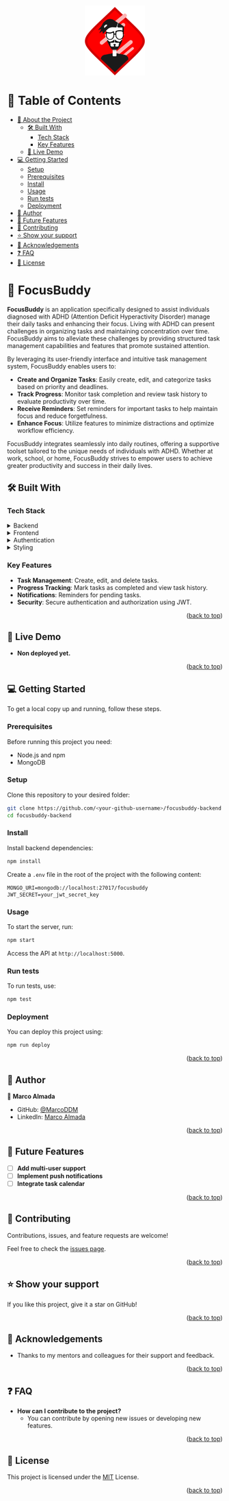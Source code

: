 <a name="readme-top"></a>

<div align="center">

  <img src="soyMarco.png" alt="logo" width="140"  height="auto" />
  <br/>

</div>

<!-- TABLE OF CONTENTS -->

# 📗 Table of Contents

- [📖 About the Project](#about-project)
  - [🛠 Built With](#built-with)
    - [Tech Stack](#tech-stack)
    - [Key Features](#key-features)
  - [🚀 Live Demo](#live-demo)
- [💻 Getting Started](#getting-started)
  - [Setup](#setup)
  - [Prerequisites](#prerequisites)
  - [Install](#install)
  - [Usage](#usage)
  - [Run tests](#run-tests)
  - [Deployment](#deployment)
- [👥 Author](#authors)
- [🔭 Future Features](#future-features)
- [🤝 Contributing](#contributing)
- [⭐️ Show your support](#support)
- [🙏 Acknowledgements](#acknowledgements)
- [❓ FAQ](#faq)
- [📝 License](#license)

<!-- PROJECT DESCRIPTION -->

# 📖 FocusBuddy <a name="about-project"></a>

**FocusBuddy** is an application specifically designed to assist individuals diagnosed with ADHD (Attention Deficit Hyperactivity Disorder) manage their daily tasks and enhancing their focus. Living with ADHD can present challenges in organizing tasks and maintaining concentration over time. FocusBuddy aims to alleviate these challenges by providing structured task management capabilities and features that promote sustained attention.

By leveraging its user-friendly interface and intuitive task management system, FocusBuddy enables users to:

- **Create and Organize Tasks**: Easily create, edit, and categorize tasks based on priority and deadlines.
- **Track Progress**: Monitor task completion and review task history to evaluate productivity over time.
- **Receive Reminders**: Set reminders for important tasks to help maintain focus and reduce forgetfulness.
- **Enhance Focus**: Utilize features to minimize distractions and optimize workflow efficiency.

FocusBuddy integrates seamlessly into daily routines, offering a supportive toolset tailored to the unique needs of individuals with ADHD. Whether at work, school, or home, FocusBuddy strives to empower users to achieve greater productivity and success in their daily lives.

## 🛠 Built With <a name="built-with"></a>

### Tech Stack <a name="tech-stack"></a>

<details>
  <summary>Backend</summary>
  <ul>
    <li><a href="https://nodejs.org/">Node.js</a></li>
    <li><a href="https://expressjs.com/">Express.js</a></li>
    <li><a href="https://www.mongodb.com/">MongoDB</a></li>
    <li><a href="https://mongoosejs.com/">Mongoose</a></li>
  </ul>
</details>

<details>
  <summary>Frontend</summary>
  <ul>
    <li><a href="https://reactjs.org/">React</a></li>
  </ul>
</details>

<details>
  <summary>Authentication</summary>
  <ul>
    <li><a href="https://jwt.io/">JSON Web Tokens (JWT)</a></li>
  </ul>
</details>

<details>
  <summary>Styling</summary>
  <ul>
    <li>CSS</li>
  </ul>
</details>

### Key Features <a name="key-features"></a>

- **Task Management**: Create, edit, and delete tasks.
- **Progress Tracking**: Mark tasks as completed and view task history.
- **Notifications**: Reminders for pending tasks.
- **Security**: Secure authentication and authorization using JWT.

<p align="right">(<a href="#readme-top">back to top</a>)</p>

<!-- LIVE DEMO -->

## 🚀 Live Demo <a name="live-demo"></a>

- **Non deployed yet.**

<!--  [Live Demo Link](https://example.com)-->

<p align="right">(<a href="#readme-top">back to top</a>)</p>

<!-- GETTING STARTED -->

## 💻 Getting Started <a name="getting-started"></a>

To get a local copy up and running, follow these steps.

### Prerequisites <a name="prerequisites"></a>

Before running this project you need:

- Node.js and npm
- MongoDB

### Setup <a name="setup"></a>

Clone this repository to your desired folder:

```sh
git clone https://github.com/<your-github-username>/focusbuddy-backend.git
cd focusbuddy-backend
```

### Install <a name="install"></a>

Install backend dependencies:

```sh
npm install
```

Create a `.env` file in the root of the project with the following content:

```
MONGO_URI=mongodb://localhost:27017/focusbuddy
JWT_SECRET=your_jwt_secret_key
```

### Usage <a name="usage"></a>

To start the server, run:

```sh
npm start
```

Access the API at `http://localhost:5000`.

### Run tests <a name="run-tests"></a>

To run tests, use:

```sh
npm test
```

### Deployment <a name="deployment"></a>

You can deploy this project using:

```sh
npm run deploy
```

<p align="right">(<a href="#readme-top">back to top</a>)</p>

<!-- AUTHOR -->

## 👥 Author <a name="authors"></a>

👤 **Marco Almada**

- GitHub: [@MarcoDDM](https://github.com/<MarcoDDM>)
- LinkedIn: [Marco Almada](https://www.linkedin.com/in/your-nmarcoalmadaar/)

<p align="right">(<a href="#readme-top">back to top</a>)</p>

<!-- FUTURE FEATURES -->

## 🔭 Future Features <a name="future-features"></a>

- [ ] **Add multi-user support**
- [ ] **Implement push notifications**
- [ ] **Integrate task calendar**

<p align="right">(<a href="#readme-top">back to top</a>)</p>

<!-- CONTRIBUTING -->

## 🤝 Contributing <a name="contributing"></a>

Contributions, issues, and feature requests are welcome!

Feel free to check the [issues page](../../issues/).

<p align="right">(<a href="#readme-top">back to top</a>)</p>

<!-- SUPPORT -->

## ⭐️ Show your support <a name="support"></a>

If you like this project, give it a star on GitHub!

<p align="right">(<a href="#readme-top">back to top</a>)</p>

<!-- ACKNOWLEDGEMENTS -->

## 🙏 Acknowledgements <a name="acknowledgements"></a>

- Thanks to my mentors and colleagues for their support and feedback.

<p align="right">(<a href="#readme-top">back to top</a>)</p>

<!-- FAQ -->

## ❓ FAQ <a name="faq"></a>

- **How can I contribute to the project?**
  - You can contribute by opening new issues or developing new features.

<p align="right">(<a href="#readme-top">back to top</a>)</p>

<!-- LICENSE -->

## 📝 License <a name="license"></a>

This project is licensed under the [MIT](./LICENSE) License.

<p align="right">(<a href="#readme-top">back to top</a>)</p>
